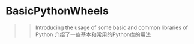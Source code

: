 # BasicPythonWheels
>>Introducing the usage of some basic and common libraries of Python
>>介绍了一些基本和常用的Python库的用法
